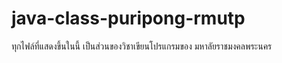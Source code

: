# java-class-puripong-rmutp
ทุกไฟล์ที่แสดงขึ้นในนี้ เป็นส่วนของวิชาเขียนโปรแกรมของ มหาลัยราชมงคลพระนคร

